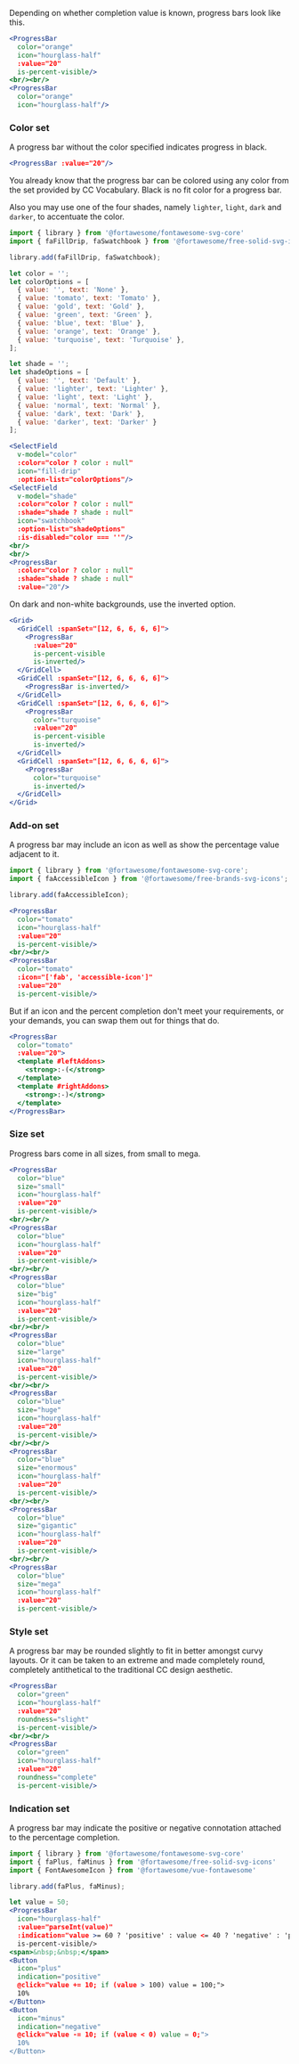 Depending on whether completion value is known, progress bars look like this.

```jsx
<ProgressBar
  color="orange"
  icon="hourglass-half"
  :value="20"  
  is-percent-visible/>
<br/><br/>
<ProgressBar
  color="orange"
  icon="hourglass-half"/>
```

### Color set

A progress bar without the color specified indicates progress in black.

```jsx
<ProgressBar :value="20"/>
```

You already know that the progress bar can be colored using any color from the 
set provided by CC Vocabulary. Black is no fit color for a progress bar. 

Also you may use one of the four shades, namely `lighter`, `light`, `dark` and `darker`, 
to accentuate the color.

```jsx
import { library } from '@fortawesome/fontawesome-svg-core'
import { faFillDrip, faSwatchbook } from '@fortawesome/free-solid-svg-icons'

library.add(faFillDrip, faSwatchbook);

let color = '';
let colorOptions = [
  { value: '', text: 'None' },
  { value: 'tomato', text: 'Tomato' },
  { value: 'gold', text: 'Gold' },
  { value: 'green', text: 'Green' },
  { value: 'blue', text: 'Blue' },
  { value: 'orange', text: 'Orange' },
  { value: 'turquoise', text: 'Turquoise' },
];

let shade = '';
let shadeOptions = [
  { value: '', text: 'Default' },
  { value: 'lighter', text: 'Lighter' },
  { value: 'light', text: 'Light' },
  { value: 'normal', text: 'Normal' },
  { value: 'dark', text: 'Dark' },
  { value: 'darker', text: 'Darker' }
];

<SelectField
  v-model="color"
  :color="color ? color : null"
  icon="fill-drip"
  :option-list="colorOptions"/>
<SelectField
  v-model="shade"
  :color="color ? color : null"
  :shade="shade ? shade : null"
  icon="swatchbook"
  :option-list="shadeOptions"
  :is-disabled="color === ''"/>
<br/>
<br/>
<ProgressBar
  :color="color ? color : null"
  :shade="shade ? shade : null"
  :value="20"/>
```

On dark and non-white backgrounds, use the inverted option.

```jsx { "props": { "className": "dark-background" } }
<Grid>
  <GridCell :spanSet="[12, 6, 6, 6, 6]">
    <ProgressBar
      :value="20" 
      is-percent-visible 
      is-inverted/>
  </GridCell>
  <GridCell :spanSet="[12, 6, 6, 6, 6]">
    <ProgressBar is-inverted/>
  </GridCell>
  <GridCell :spanSet="[12, 6, 6, 6, 6]">
    <ProgressBar
      color="turquoise"
      :value="20" 
      is-percent-visible 
      is-inverted/>
  </GridCell>
  <GridCell :spanSet="[12, 6, 6, 6, 6]">
    <ProgressBar
      color="turquoise"
      is-inverted/>
  </GridCell>
</Grid>
```

### Add-on set

A progress bar may include an icon as well as show the percentage value adjacent
to it.

```jsx
import { library } from '@fortawesome/fontawesome-svg-core';
import { faAccessibleIcon } from '@fortawesome/free-brands-svg-icons';

library.add(faAccessibleIcon);

<ProgressBar 
  color="tomato"
  icon="hourglass-half"
  :value="20"
  is-percent-visible/>
<br/><br/>
<ProgressBar
  color="tomato"
  :icon="['fab', 'accessible-icon']"
  :value="20"
  is-percent-visible/>
```

But if an icon and the percent completion don't meet your requirements, or your
demands, you can swap them out for things that do.

```jsx
<ProgressBar 
  color="tomato" 
  :value="20">
  <template #leftAddons>
    <strong>:-(</strong>
  </template>
  <template #rightAddons>
    <strong>:-)</strong>
  </template>
</ProgressBar>
```

### Size set

Progress bars come in all sizes, from small to mega.

```jsx
<ProgressBar
  color="blue"
  size="small"
  icon="hourglass-half"
  :value="20"
  is-percent-visible/>
<br/><br/>
<ProgressBar
  color="blue"
  icon="hourglass-half"
  :value="20"
  is-percent-visible/>
<br/><br/>
<ProgressBar
  color="blue"
  size="big"
  icon="hourglass-half"
  :value="20"
  is-percent-visible/>
<br/><br/>
<ProgressBar
  color="blue"
  size="large"
  icon="hourglass-half"
  :value="20"
  is-percent-visible/>
<br/><br/>
<ProgressBar
  color="blue"
  size="huge"
  icon="hourglass-half"
  :value="20"
  is-percent-visible/>
<br/><br/>
<ProgressBar
  color="blue"
  size="enormous"
  icon="hourglass-half"
  :value="20"
  is-percent-visible/>
<br/><br/>
<ProgressBar
  color="blue"
  size="gigantic"
  icon="hourglass-half"
  :value="20"
  is-percent-visible/>
<br/><br/>
<ProgressBar
  color="blue"
  size="mega"
  icon="hourglass-half"
  :value="20"
  is-percent-visible/>
```

### Style set

A progress bar may be rounded slightly to fit in better amongst curvy layouts.
Or it can be taken to an extreme and made completely round, completely
antithetical to the traditional CC design aesthetic.

```jsx
<ProgressBar
  color="green"
  icon="hourglass-half"
  :value="20"
  roundness="slight"
  is-percent-visible/>
<br/><br/>
<ProgressBar
  color="green"
  icon="hourglass-half"
  :value="20"
  roundness="complete"
  is-percent-visible/>
```

### Indication set

A progress bar may indicate the positive or negative connotation attached to the
percentage completion.

```jsx
import { library } from '@fortawesome/fontawesome-svg-core'
import { faPlus, faMinus } from '@fortawesome/free-solid-svg-icons'
import { FontAwesomeIcon } from '@fortawesome/vue-fontawesome'

library.add(faPlus, faMinus);

let value = 50;
<ProgressBar 
  icon="hourglass-half"
  :value="parseInt(value)"
  :indication="value >= 60 ? 'positive' : value <= 40 ? 'negative' : 'probably'"
  is-percent-visible/>
<span>&nbsp;&nbsp;</span>
<Button
  icon="plus"
  indication="positive"
  @click="value += 10; if (value > 100) value = 100;">
  10%
</Button>
<Button 
  icon="minus" 
  indication="negative" 
  @click="value -= 10; if (value < 0) value = 0;">
  10%
</Button>
```
